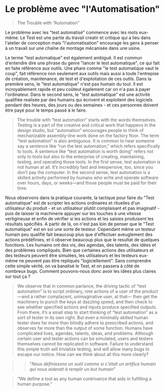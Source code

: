 # Le problème avec "l'Automatisation"

> The Trouble with “Automation”

Le problème avec les "test automatisé" commence avec les mots eux-même. Le Test est une partie du travail creatir et critique qui a lieu dans l'atelier de conception mais "l'automatisation" encourage les gens à penser à un travail sur une chaîne de montage mécanisée dans une usine.

Le terme "test automatique" est également ambiguë. Il est commun d'entendre dire une phrase du genre "lancer le test automatique", ce qui fait en faite référence aux outils. Une phare comme "le test automatique vaut le coup", fait référence non seulement aux outils mais aussi à toute l'entrepise de création, maintenance, de test et d'exploitation de ces outils. Dans la première sens, le "test automatique" n'est pas humain du tout. Il est incroyablement rapide et peu coûteut également car on n'a pas à payer l'ordinateur. Dans le second sens, le "test automatique" est une activité qualifiée realisée par des humains qui écrivent et exploitent des logiciels pendant des heures, des jours ou des semaines - et ces personnes doivent être payé pour le temps passé à le faire.

> The trouble with “test automation” starts with the words themselves. Testing is a part of the creative and critical work that happens in the design studio, but “automation” encourages people to think of mechanizable assembly-line work done on the factory floor.
The term “test automation” is also ambiguous. It is common to hear someone say a sentence like “run the test automation,” which refers specifically to tools. A sentence like “test automation is worth doing” refers not only to tools but also to the enterprise of creating, maintaining, testing, and operating those tools. In the first sense, test automation is not human at all. It’s incredibly fast and inexpensive, too, since you don’t pay the computer. In the second sense, test automation is a skilled activity performed by humans who write and operate software over hours, days, or weeks—and those people must be paid for their time.

Nous observons dans la pratique courante, la tactique pour faire du "Test automatique" est de scripter les actions ordinaires et rituelles d'un utilisateur du produit - et un utilisateur plutôt complaisant et pas imaginatif - puis de laisser la machinerie appuyer sur les touches à une vitesse vertigineuse et enfin de vérifier si les actions et les saisies produisent les résultats spécifiés. A partir de là, on n'est pas loin de penser que le "Test automatique" est en soi une sorte de testeur. Cependant même un testeur humain peu qualifié fait beaucoup plus que d'effectuer aveuglement des actions prédéfinies, et il observe beaucoup plus que le resultat de quelques fonctions. Les humains ont des vis, des agendas, des talents, des idées et des problèmes compliqués. Bien que certaines actions des utilisateurs et des testeurs peuvent être simulées, les utilisateurs et les testeurs eux-même ne peuvent pas être repliqués "logiciellement". Sans comprendre cette simple vérité, on va banalisé le Test, et on passera à côté de nombreux bugs. Comment pouvons-nous donc avoir les idées plus claires sur tout ça ?

> We observe that in common parlance, the driving tactic of “test automation” is to script ordinary, rote actions of a user of the product—and a rather complacent, unimaginative user, at that— then get the machinery to punch the keys at dazzling speed, and then check to see whether specified actions and inputs produce specified outputs. From there, it’s a small step to start thinking of “test automation” as a sort of tester in its own right. But even a minimally skilled human tester does far more than blindly adhere to prescribed actions, and observes far more than the output of some function. Humans have complicated lives, agendas, talents, ideas, and problems. Although certain user and tester actions can be simulated, users and testers themselves cannot be replicated in software. Failure to understand this simple truth will trivialize testing, and will allow many bugs to escape our notice.
How can we think about all this more clearly?

> > "*Nous définissons un outil comme si c'était un artifice humain qui nous aiderait à remplir un but humain*"

> “We define a tool as any human contrivance that aids in fulfilling a human purpose.”
